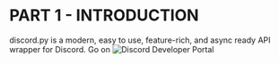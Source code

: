 # PART 1 - INTRODUCTION

discord.py is a modern, easy to use, feature-rich, and async ready API wrapper for Discord.
Go on ![Discord Developer Portal](https://discord.com/developers/applications)
